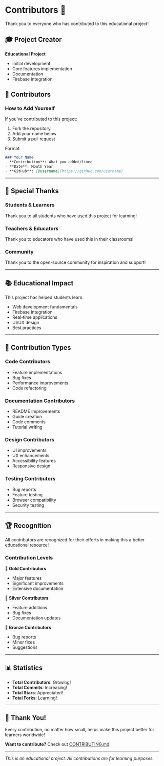 # Contributors 🎉

Thank you to everyone who has contributed to this educational project!

## 🎓 Project Creator

**Educational Project**
- Initial development
- Core features implementation
- Documentation
- Firebase integration

## 🤝 Contributors

<!-- Add contributors here -->

### How to Add Yourself

If you've contributed to this project:

1. Fork the repository
2. Add your name below
3. Submit a pull request

Format:
```markdown
### Your Name
- **Contribution**: What you added/fixed
- **Date**: Month Year
- **GitHub**: [@username](https://github.com/username)
```

---

## 🌟 Special Thanks

### Students & Learners
Thank you to all students who have used this project for learning!

### Teachers & Educators
Thank you to educators who have used this in their classrooms!

### Community
Thank you to the open-source community for inspiration and support!

---

## 📚 Educational Impact

This project has helped students learn:
- Web development fundamentals
- Firebase integration
- Real-time applications
- UI/UX design
- Best practices

---

## 🎯 Contribution Types

### Code Contributors
- Feature implementations
- Bug fixes
- Performance improvements
- Code refactoring

### Documentation Contributors
- README improvements
- Guide creation
- Code comments
- Tutorial writing

### Design Contributors
- UI improvements
- UX enhancements
- Accessibility features
- Responsive design

### Testing Contributors
- Bug reports
- Feature testing
- Browser compatibility
- Security testing

---

## 🏆 Recognition

All contributors are recognized for their efforts in making this a better educational resource!

### Contribution Levels

**🥇 Gold Contributors**
- Major features
- Significant improvements
- Extensive documentation

**🥈 Silver Contributors**
- Feature additions
- Bug fixes
- Documentation updates

**🥉 Bronze Contributors**
- Bug reports
- Minor fixes
- Suggestions

---

## 📊 Statistics

- **Total Contributors**: Growing!
- **Total Commits**: Increasing!
- **Total Stars**: Appreciated!
- **Total Forks**: Learning!

---

## 🙏 Thank You!

Every contribution, no matter how small, helps make this project better for learners worldwide!

**Want to contribute?** Check out [CONTRIBUTING.md](CONTRIBUTING.md)

---

*This is an educational project. All contributions are for learning purposes.*
